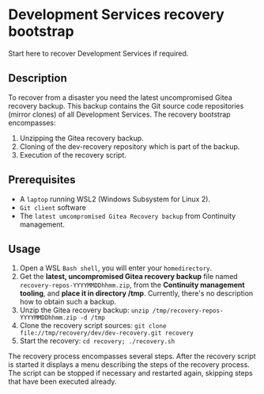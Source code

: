 # Development Services recovery bootstrap

Start here to recover Development Services if required.

## Description

To recover from a disaster you need the latest uncompromised Gitea recovery backup. This backup contains the Git source code repositories (mirror clones) of all Development Services. The recovery bootstrap encompasses:

1. Unzipping the Gitea recovery backup.
1. Cloning of the dev-recovery repository which is part of the backup.
1. Execution of the recovery script. 

## Prerequisites

- A `laptop` running WSL2 (Windows Subsystem for Linux 2).
- `Git client` software
- The `latest umcompromised Gitea Recovery backup` from Continuity management.

## Usage

1. Open a WSL `Bash shell`, you will enter your `homedirectory`.
1. Get the **latest, uncompromised Gitea recovery backup** file named `recovery-repos-YYYYMMDDhhmm.zip`, from the **Continuity management tooling**, and **place it in directory /tmp**. Currently, there's no description how to obtain such a backup.
1. Unzip the Gitea recovery backup: `unzip /tmp/recovery-repos-YYYYMMDDhhmm.zip -d /tmp`
1. Clone the recovery script sources: `git clone file://tmp/recovery/dev/dev-recovery.git recovery`
1. Start the recovery: `cd recovery; ./recovery.sh`

The recovery process encompasses several steps. After the recovery script is started it displays a menu describing the steps of the recovery process. The script can be stopped if necessary and restarted again, skipping steps that have been executed already. 